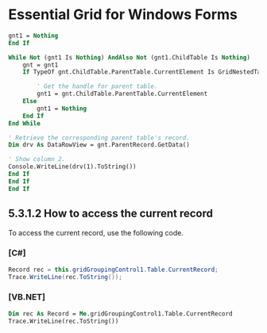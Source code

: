 <!--
source: image
domain: syncfusion-sdk
task: pdf-ocr-to-markdown
language: en (keep original; do not translate)
source_filename: page_1295.jpeg
document_name: grid
page_number: 1295
page_id: grid#page_1295
product: Syncfusion Winforms
version: 11.4.0.26
timestamp: 2025-08-09T05:44:32Z
fidelity: lossless
-->

# Essential Grid for Windows Forms

```vb
gnt1 = Nothing
End If

While Not (gnt1 Is Nothing) AndAlso Not (gnt1.ChildTable Is Nothing)
    gnt = gnt1
    If TypeOf gnt.ChildTable.ParentTable.CurrentElement Is GridNestedTable Then

        ' Get the handle for parent table.
        gnt1 = gnt.ChildTable.ParentTable.CurrentElement
    Else
        gnt1 = Nothing
    End If
End While

' Retrieve the corresponding parent table's record.
Dim drv As DataRowView = gnt.ParentRecord.GetData()

' Show column 2.
Console.WriteLine(drv(1).ToString())
End If
End If
End If
```

## 5.3.1.2 How to access the current record

To access the current record, use the following code.

### [C#]

```csharp
Record rec = this.gridGroupingControl1.Table.CurrentRecord;
Trace.WriteLine(rec.ToString());
```

### [VB.NET]

```vb
Dim rec As Record = Me.gridGroupingControl1.Table.CurrentRecord
Trace.WriteLine(rec.ToString())
```

<!-- tags: [Essential Grid, Windows Forms, current record, VB, C#, document retrieval, GridNestedTable, ParentTable, CurrentElement, data retrieval] keywords: [syncfusion, winforms, grid, current record, nested table, parent table, data retrieval, code examples, C#, VB] -->